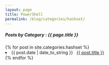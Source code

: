 ```yaml
---
layout: page
title: PowerShell
permalink: /blog/categories/hashset/
---
```


<h5> Posts by Category : {{ page.title }} </h5>

<div class="card">
{% for post in site.categories.hashset %}
 <li class="category-posts"><span>{{ post.date | date_to_string }}</span> &nbsp; <a href="{{ post.url }}">{{ post.title }}</a></li>
{% endfor %}
</div>

